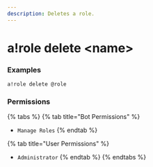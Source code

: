 ```yaml
---
description: Deletes a role.
---
```


# a!role delete &lt;name&gt;

### Examples

```text
a!role delete @role
```

### Permissions

{% tabs %}
{% tab title="Bot Permissions" %}
* `Manage Roles`
{% endtab %}

{% tab title="User Permissions" %}
* `Administrator`
{% endtab %}
{% endtabs %}

